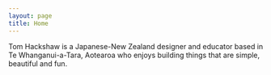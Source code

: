 ```yaml
---
layout: page
title: Home
---
```


Tom Hackshaw is a Japanese-New Zealand designer and educator based in Te Whanganui-a-Tara, Aotearoa who enjoys building things that are simple, beautiful and fun.
